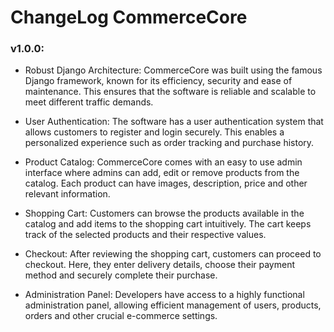 
# ChangeLog CommerceCore


### v1.0.0:

- Robust Django Architecture: CommerceCore was built using the famous Django framework, known for its efficiency, security and ease of maintenance. This ensures that the software is reliable and scalable to meet different traffic demands.

- User Authentication: The software has a user authentication system that allows customers to register and login securely. This enables a personalized experience such as order tracking and purchase history.

- Product Catalog: CommerceCore comes with an easy to use admin interface where admins can add, edit or remove products from the catalog. Each product can have images, description, price and other relevant information.

- Shopping Cart: Customers can browse the products available in the catalog and add items to the shopping cart intuitively. The cart keeps track of the selected products and their respective values.

- Checkout: After reviewing the shopping cart, customers can proceed to checkout. Here, they enter delivery details, choose their payment method and securely complete their purchase.

- Administration Panel: Developers have access to a highly functional administration panel, allowing efficient management of users, products, orders and other crucial e-commerce settings.
